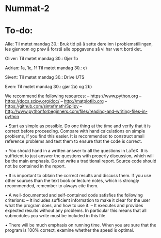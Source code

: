 # Nummat-2

# To-do:

Alle: 
Til møtet mandag 30.: Bruk tid på å sette dere inn i problemstillingen, les gjennom og prøv å forstå alle oppgavene så vi har vært borti det.

Oliver: 
Til møtet mandag 30.: Gjør 1b

Adrian: 1a, 1e, 1f
Til møtet mandag 30.: e)

Sivert:
Til møtet mandag 30.: Drive UTS

Even: 
Til møtet mandag 30.: gjør 2a) og 2b)

 We recommend the following resources:
– https://www.python.org
– https://docs.scipy.org/doc/
– http://matplotlib.org
– https://github.com/sintefmath/Splipy
– http://www.pythonforbeginners.com/files/reading-and-writing-files-in-python

• Start as simple as possible. Do one thing at the time and verify that it is correct
before proceeding. Compare with hand calculations on simple problems, if you find
this easier. It is recommended to construct small reference problems and test them
to ensure that the code is correct.

• You should hand in a written answer to all the questions in LaTeX. It is sufficient to
just answer the questions with properly discussion, which will be the main emphasis.
Do not write a traditional report. Source code should not be contained in the report.

• It is important to obtain the correct results and discuss them. If you use other sources
than the text book or lecture notes, which is strongly recommended, remember to
always cite them.

• A well-documented and self-contained code satisfies the following criterions:
– It includes sufficient information to make it clear for the user what the program
does, and how to use it.
– It executes and provides expected results without any problems. In particular
this means that all submodules you write must be included in this file.

• There will be much emphasis on running time. When you are sure that the program
is 100% correct, examine whether the speed is optimal.
